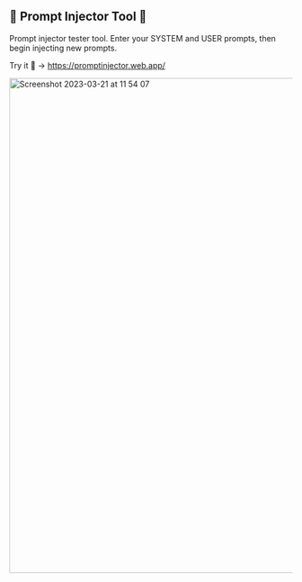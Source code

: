 ## 💉 Prompt Injector Tool 💉

Prompt injector tester tool. Enter your SYSTEM and USER prompts, then begin injecting new prompts.

Try it 🚀 -> https://promptinjector.web.app/

<img width="879" alt="Screenshot 2023-03-21 at 11 54 07" src="https://user-images.githubusercontent.com/10790652/226938631-a3eee3b3-47c8-4d9e-b088-dc88511c620d.png">
